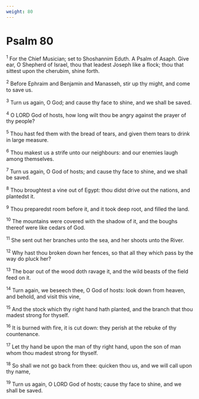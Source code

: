 ```yaml
---
weight: 80
---
```


# Psalm 80

<sup>1</sup> For the Chief Musician; set to Shoshannim Eduth. A Psalm of Asaph. Give ear, O Shepherd of Israel, thou that leadest Joseph like a flock; thou that sittest upon the cherubim, shine forth. 

<sup>2</sup> Before Ephraim and Benjamin and Manasseh, stir up thy might, and come to save us. 

<sup>3</sup> Turn us again, O God; and cause thy face to shine, and we shall be saved. 

<sup>4</sup> O LORD God of hosts, how long wilt thou be angry against the prayer of thy people? 

<sup>5</sup> Thou hast fed them with the bread of tears, and given them tears to drink in large measure. 

<sup>6</sup> Thou makest us a strife unto our neighbours: and our enemies laugh among themselves. 

<sup>7</sup> Turn us again, O God of hosts; and cause thy face to shine, and we shall be saved. 

<sup>8</sup> Thou broughtest a vine out of Egypt: thou didst drive out the nations, and plantedst it. 

<sup>9</sup> Thou preparedst room before it, and it took deep root, and filled the land. 

<sup>10</sup> The mountains were covered with the shadow of it, and the boughs thereof were like cedars of God. 

<sup>11</sup> She sent out her branches unto the sea, and her shoots unto the River. 

<sup>12</sup> Why hast thou broken down her fences, so that all they which pass by the way do pluck her? 

<sup>13</sup> The boar out of the wood doth ravage it, and the wild beasts of the field feed on it. 

<sup>14</sup> Turn again, we beseech thee, O God of hosts: look down from heaven, and behold, and visit this vine, 

<sup>15</sup> And the stock which thy right hand hath planted, and the branch that thou madest strong for thyself. 

<sup>16</sup> It is burned with fire, it is cut down: they perish at the rebuke of thy countenance. 

<sup>17</sup> Let thy hand be upon the man of thy right hand, upon the son of man whom thou madest strong for thyself. 

<sup>18</sup> So shall we not go back from thee: quicken thou us, and we will call upon thy name, 

<sup>19</sup> Turn us again, O LORD God of hosts; cause thy face to shine, and we shall be saved. 



